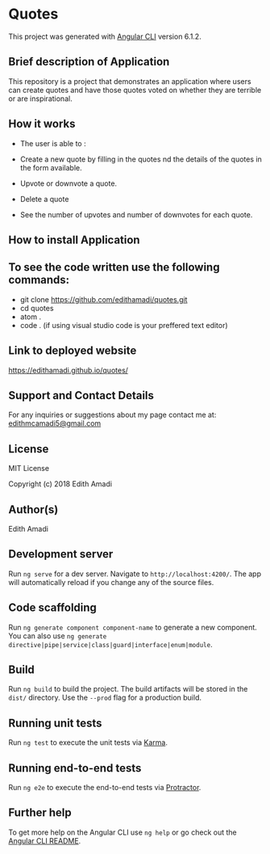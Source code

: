 # Quotes

This project was generated with [Angular CLI](https://github.com/angular/angular-cli) version 6.1.2.

## Brief description of Application
This repository is a project that demonstrates an application where users can create quotes and have those quotes voted on whether they are terrible or are inspirational. 

## How it works
- The user is able to :

- Create a new quote by filling in the quotes nd the details of the quotes in the form available.

- Upvote or downvote a quote.

- Delete a quote

- See the number of upvotes and number of downvotes for each quote.

## How to install Application

## To see the code written use the following commands:

- git clone https://github.com/edithamadi/quotes.git
- cd quotes
- atom .
- code . (if using visual studio code is your preffered text editor)

## Link to deployed website
https://edithamadi.github.io/quotes/

## Support and Contact Details
For any inquiries or suggestions about my page contact me at: edithmcamadi5@gmail.com

## License
MIT License

Copyright (c) 2018 Edith Amadi

## Author(s)
Edith Amadi
## Development server

Run `ng serve` for a dev server. Navigate to `http://localhost:4200/`. The app will automatically reload if you change any of the source files.

## Code scaffolding

Run `ng generate component component-name` to generate a new component. You can also use `ng generate directive|pipe|service|class|guard|interface|enum|module`.

## Build

Run `ng build` to build the project. The build artifacts will be stored in the `dist/` directory. Use the `--prod` flag for a production build.

## Running unit tests

Run `ng test` to execute the unit tests via [Karma](https://karma-runner.github.io).

## Running end-to-end tests

Run `ng e2e` to execute the end-to-end tests via [Protractor](http://www.protractortest.org/).

## Further help

To get more help on the Angular CLI use `ng help` or go check out the [Angular CLI README](https://github.com/angular/angular-cli/blob/master/README.md).
